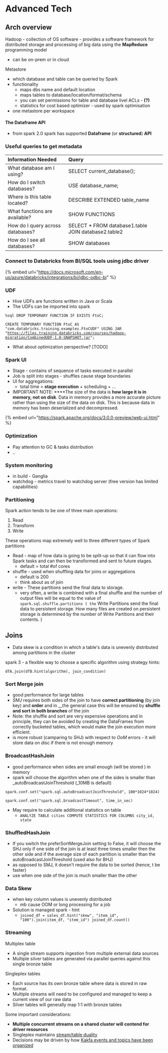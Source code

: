# Advanced Tech

## Arch overview 

  
Hadoop - collection of OS software - provides a software framework for distributed storage and processing of big data using the **MapReduce** programming model

* can be on-prem or in cloud 

Metastore

* which database and table can be queried by Spark 
* functionality 
  * maps dbs name and default location 
  * maps tables to database/location/format/schema 
  * you can set permissions for table and database livel ACLs - **\(?\)**
  * statistics for cost based optimizer - used by spark optimisation
* one metastore per workspace 

#### The Dataframe API

* from spark 2.0 spark has supported **Dataframe** \(or **structured**\) **API**

### Useful queries to get metadata

| Information Needed | Query |
| :--- | :--- |
| What database am I using? | SELECT current\_database\(\); |
| How do I switch databases? | USE database\_name; |
| Where is this table located? | DESCRIBE EXTENDED table\_name |
| What functions are available? | SHOW FUNCTIONS |
| How do I query across databases? | SELECT \* FROM database1.table JOIN database2.table2 |
| How do I see all databases? | SHOW databases |

###  **Connect to Databricks from BI/SQL tools using jdbc driver**

{% embed url="https://docs.microsoft.com/en-us/azure/databricks/integrations/bi/jdbc-odbc-bi" %}

### **UDF**

* Hive UDFs are functions written in Java or Scala
* The UDFs can be imported into spark

`%sql DROP TEMPORARY FUNCTION IF EXISTS FtoC;`

`CREATE TEMPORARY FUNCTION FtoC AS "com.databricks.training.examples.FtoCUDF" USING JAR "`[`https://files.training.databricks.com/courses/hadoop-migration/CombinedUDF-1.0-SNAPSHOT.jar`](https://files.training.databricks.com/courses/hadoop-migration/CombinedUDF-1.0-SNAPSHOT.jar)`";`

* What about optimization perspective? \[TODO\]

### Spark UI

* Stage - contains of sequence of tasks executed in parallel
* Job is split into stages - shuffles cause stage boundaries
* UI for aggregations: 
  * total time = **stage execution** + scheduling + ... 
* IMPORTANT NOTE: ****The size of the data is **how large it is in memory, not on disk**. Data in memory provides a more accurate picture rather than using the size of the data on disk. This is because data in memory has been deserialized and decompressed.

{% embed url="https://spark.apache.org/docs/3.0.0-preview/web-ui.html" %}



### Optimization

* Pay attention to GC & tasks distribution 
* ..

### System monitoring 

* in build - Ganglia 
* watchdog - metrics travel to watchdog server \(free version has limited capabilities\) 

### Partitioning

Spark action tends to be one of three main operations:

1. Read
2. Transform
3. Write

These operations map extremely well to three different types of Spark partitions

* Read - map of how data is going to be split-up so that it can flow into Spark tasks and can then be transformed and sent to future stages.
  * default = total \#of cores
* shuffle - used when shuffling data for joins or aggregations
  * default is 200
  * think about as of join
* write - These partitions send the final data to storage.
  * very often, a write is combined with a final shuffle and the number of output files will be equal to the value of `spark.sql.shuffle.partitions ( the` Write Partitions send the final data to persistent storage. How many files are created on persistent storage is determined by the number of Write Partitions and their contents. \)

## Joins

* Data skew is a condition in which a table's data is unevenly distributed among partitions in the cluster 

spark 3 - a flexible way to choose a specific algorithm using strategy hints:

```text
dfA.join(dfB.hint(algorithm), join_condition)
```

### Sort Merge join

* good performance for large tables
* _SMJ_ requires both sides of the join to have **correct partitioning** \(by join key\) and **order** and in __the general case this will be ensured by **shuffle and sort in both branches** of the join
* Note: the shuffle and sort are very expensive operations and in principle, they can be avoided by creating the DataFrames from correctly bucketed tables, which would make the join execution more efficient. 
* is more robust \(camparing to SHJ\) with respect to _OoM_ errors - it will store data on disc if there is not enough memory 

### **BroadcastHashJoin**

* good performance when sides are small enough \(will be stored \) in memory
* spark will choose the algorithm when one of the sides is smaller than _autoBroadcastJoinThreshold \(_10MB is default\)

```text
spark.conf.set("spark.sql.autoBroadcastJoinThreshold", 100*1024*1024)
```

```text
spark.conf.set("spark.sql.broadcastTimeout", time_in_sec)
```

* May require to calculate additional statistics on table 
  * `ANALYZE TABLE cities COMPUTE STATISTICS FOR COLUMNS city_id, state`

### ShuffledHashJoin <a id="7f1e"></a>

* If you switch the preferSortMergeJoin setting to False, it will choose the SHJ only if one side of the join is at least three times smaller then the other side and if the average size of each partition is smaller than the autoBroadcastJoinThreshold \(used also for BHJ\)
* as opposed to SMJ, it doesn’t require the data to be sorted \(hence, t be faster\)  
* use when one side of the join is much smaller than the other

### Data Skew

* when key column values is unevenly distributed 
  * mb cause OOM or long processing for a job 
* Solution is managed spark - hint 
  * `joined_df = sales_df.hint("skew", "item_id", "100").join(item_df, "item_id") joined_df.count()`

### Streaming 

Multiplex table

* A single stream supports ingestion from multiple external data sources
* Multiple silver tables are generated via parallel queries against this single bronze table

Singleplex tables

* Each source has its own bronze table where data is stored in raw format.
* Multiple streams will need to be configured and managed to keep a current view of our raw data
* Silver tables will generally map 1:1 with bronze tables

Some important considerations:

* **Multiple concurrent streams on a shared cluster will contend for driver resources**
* Singleplex maintains [stream/table duality](https://docs.confluent.io/current/streams/concepts.html#duality-of-streams-and-tables)
* Decisions may be driven by how [Kakfa events and topics have been organized](https://www.confluent.io/blog/put-several-event-types-kafka-topic/)





